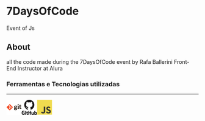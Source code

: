 # 7DaysOfCode
 Event of Js
 
 ## About 
all the code made during the 7DaysOfCode event by Rafa Ballerini
Front-End Instructor at Alura

### Ferramentas e Tecnologias utilizadas
<!-- blank line -->
----
<!-- blank line -->
<img src="https://github.com/devicons/devicon/blob/master/icons/git/git-original-wordmark.svg" width="40" height="40" title="Git"/><img src="https://github.com/devicons/devicon/blob/master/icons/github/github-original-wordmark.svg" width="40" height="40" title="GitHub"/><img src="https://raw.githubusercontent.com/devicons/devicon/1119b9f84c0290e0f0b38982099a2bd027a48bf1/icons/javascript/javascript-original.svg" width="40" height="40" title="JavaScript"/>

